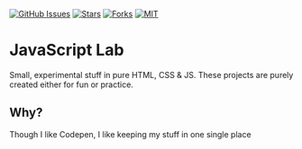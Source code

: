 [![GitHub Issues](https://img.shields.io/github/issues/Ozencb/lab)](https://github.com/Ozencb/lab/issues)
[![Stars](https://img.shields.io/github/stars/Ozencb/lab)](https://github.com/Ozencb/lab)
[![Forks](https://img.shields.io/github/forks/Ozencb/lab)](https://github.com/Ozencb/lab)
[![MIT](https://img.shields.io/github/license/Ozencb/lab)](../master/LICENSE)

# JavaScript Lab

Small, experimental stuff in pure HTML, CSS & JS. These projects are purely created either for fun or practice.

## Why?

Though I like Codepen, I like keeping my stuff in one single place
